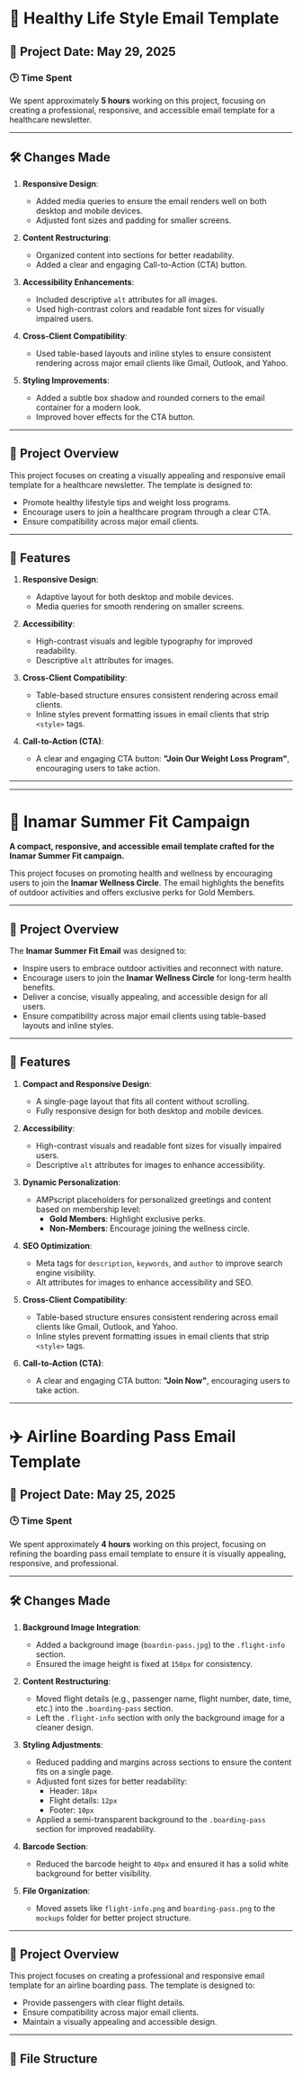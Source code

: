 # 🌟 Healthy Life Style Email Template

## 📅 Project Date: May 29, 2025

### 🕒 Time Spent
We spent approximately **5 hours** working on this project, focusing on creating a professional, responsive, and accessible email template for a healthcare newsletter.

---

## 🛠️ Changes Made
1. **Responsive Design**:
   - Added media queries to ensure the email renders well on both desktop and mobile devices.
   - Adjusted font sizes and padding for smaller screens.

2. **Content Restructuring**:
   - Organized content into sections for better readability.
   - Added a clear and engaging Call-to-Action (CTA) button.

3. **Accessibility Enhancements**:
   - Included descriptive `alt` attributes for all images.
   - Used high-contrast colors and readable font sizes for visually impaired users.

4. **Cross-Client Compatibility**:
   - Used table-based layouts and inline styles to ensure consistent rendering across major email clients like Gmail, Outlook, and Yahoo.

5. **Styling Improvements**:
   - Added a subtle box shadow and rounded corners to the email container for a modern look.
   - Improved hover effects for the CTA button.

---

## 📩 Project Overview
This project focuses on creating a visually appealing and responsive email template for a healthcare newsletter. The template is designed to:
- Promote healthy lifestyle tips and weight loss programs.
- Encourage users to join a healthcare program through a clear CTA.
- Ensure compatibility across major email clients.

---

## 🧠 Features
1. **Responsive Design**:
   - Adaptive layout for both desktop and mobile devices.
   - Media queries for smooth rendering on smaller screens.

2. **Accessibility**:
   - High-contrast visuals and legible typography for improved readability.
   - Descriptive `alt` attributes for images.

3. **Cross-Client Compatibility**:
   - Table-based structure ensures consistent rendering across email clients.
   - Inline styles prevent formatting issues in email clients that strip `<style>` tags.

4. **Call-to-Action (CTA)**:
   - A clear and engaging CTA button: **"Join Our Weight Loss Program"**, encouraging users to take action.

---

---

# 🌿 Inamar Summer Fit Campaign

**A compact, responsive, and accessible email template crafted for the Inamar Summer Fit campaign.**

This project focuses on promoting health and wellness by encouraging users to join the **Inamar Wellness Circle**. The email highlights the benefits of outdoor activities and offers exclusive perks for Gold Members.

---

## 📩 Project Overview

The **Inamar Summer Fit Email** was designed to:
- Inspire users to embrace outdoor activities and reconnect with nature.
- Encourage users to join the **Inamar Wellness Circle** for long-term health benefits.
- Deliver a concise, visually appealing, and accessible design for all users.
- Ensure compatibility across major email clients using table-based layouts and inline styles.

---

## 🧠 Features

1. **Compact and Responsive Design**:
   - A single-page layout that fits all content without scrolling.
   - Fully responsive design for both desktop and mobile devices.

2. **Accessibility**:
   - High-contrast visuals and readable font sizes for visually impaired users.
   - Descriptive `alt` attributes for images to enhance accessibility.

3. **Dynamic Personalization**:
   - AMPscript placeholders for personalized greetings and content based on membership level:
     - **Gold Members**: Highlight exclusive perks.
     - **Non-Members**: Encourage joining the wellness circle.

4. **SEO Optimization**:
   - Meta tags for `description`, `keywords`, and `author` to improve search engine visibility.
   - Alt attributes for images to enhance accessibility and SEO.

5. **Cross-Client Compatibility**:
   - Table-based structure ensures consistent rendering across email clients like Gmail, Outlook, and Yahoo.
   - Inline styles prevent formatting issues in email clients that strip `<style>` tags.

6. **Call-to-Action (CTA)**:
   - A clear and engaging CTA button: **"Join Now"**, encouraging users to take action.

---

# ✈️ Airline Boarding Pass Email Template

## 📅 Project Date: May 25, 2025

### 🕒 Time Spent
We spent approximately **4 hours** working on this project, focusing on refining the boarding pass email template to ensure it is visually appealing, responsive, and professional.

---

## 🛠️ Changes Made
1. **Background Image Integration**:
   - Added a background image (`boardin-pass.jpg`) to the `.flight-info` section.
   - Ensured the image height is fixed at `150px` for consistency.

2. **Content Restructuring**:
   - Moved flight details (e.g., passenger name, flight number, date, time, etc.) into the `.boarding-pass` section.
   - Left the `.flight-info` section with only the background image for a cleaner design.

3. **Styling Adjustments**:
   - Reduced padding and margins across sections to ensure the content fits on a single page.
   - Adjusted font sizes for better readability:
     - Header: `18px`
     - Flight details: `12px`
     - Footer: `10px`
   - Applied a semi-transparent background to the `.boarding-pass` section for improved readability.

4. **Barcode Section**:
   - Reduced the barcode height to `40px` and ensured it has a solid white background for better visibility.

5. **File Organization**:
   - Moved assets like `flight-info.png` and `boarding-pass.png` to the `mockups` folder for better project structure.

---

## 📩 Project Overview
This project focuses on creating a professional and responsive email template for an airline boarding pass. The template is designed to:
- Provide passengers with clear flight details.
- Ensure compatibility across major email clients.
- Maintain a visually appealing and accessible design.

---

## 📂 File Structure
